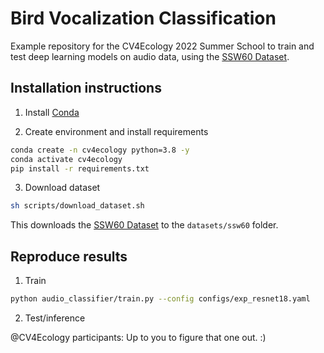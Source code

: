 # Bird Vocalization Classification

Example repository for the CV4Ecology 2022 Summer School to train and test deep
learning models on audio data, using the [SSW60 Dataset](https://github.com/visipedia/ssw60).

## Installation instructions

1. Install [Conda](http://conda.io/)

2. Create environment and install requirements

```bash
conda create -n cv4ecology python=3.8 -y
conda activate cv4ecology
pip install -r requirements.txt
```

3. Download dataset

```bash
sh scripts/download_dataset.sh 
```

This downloads the [SSW60 Dataset](https://github.com/visipedia/ssw60) to the `datasets/ssw60` folder.


## Reproduce results

1. Train

```bash
python audio_classifier/train.py --config configs/exp_resnet18.yaml
```

2. Test/inference

@CV4Ecology participants: Up to you to figure that one out. :)
